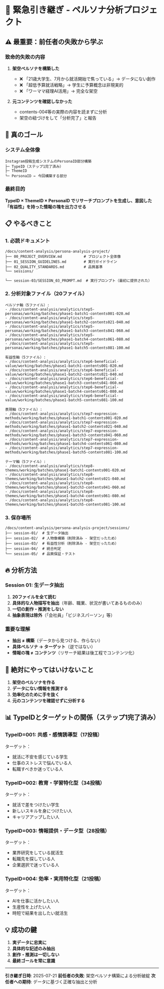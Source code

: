 # 🚨 緊急引き継ぎ - ペルソナ分析プロジェクト

## ⚠️ 最重要：前任者の失敗から学ぶ

### 致命的失敗の内容
1. **架空ペルソナを構築した**
   - ❌ 「21歳大学生、7月から就活開始で焦っている」→ データにない創作
   - ❌ 「超低予算就活戦略」→ 学生に予算概念は非現実的
   - ❌ 「ワーママ経理AI活用」→ 完全な架空

2. **元コンテンツを確認しなかった**
   - contents-004等の実際の内容を読まずに分析
   - 架空の紐づけをして「分析完了」と報告

## 🎯 真のゴール

### システム全体像
```
Instagram投稿生成システムのPersonaID部分構築
├─ TypeID（ステップ1完了済み）
├─ ThemeID
└─ PersonaID ← 今回構築する部分
```

### 最終目的
**TypeID × ThemeID × PersonaID でリサーチプロンプトを生成し、意図した「有益性」を持った情報の塊を出力させる**

## 📋 やるべきこと

### 1. 必読ドキュメント
```
/docs/content-analysis/persona-analysis-project/
├── 00_PROJECT_OVERVIEW.md          # プロジェクト全体像
├── 01_SESSION_GUIDELINES.md        # 実行ガイドライン
├── 02_QUALITY_STANDARDS.md         # 品質基準
└── sessions/
    └── session-03/SESSION_03_PROMPT.md  # 実行プロンプト（最初に提供された）
```

### 2. 分析対象ファイル（20ファイル）
```
ペルソナ軸（5ファイル）:
- /docs/content-analysis/analytics/step5-personas/working/batches/phase1-batch1-contents001-020.md
- /docs/content-analysis/analytics/step5-personas/working/batches/phase1-batch2-contents021-040.md
- /docs/content-analysis/analytics/step5-personas/working/batches/phase1-batch3-contents041-060.md
- /docs/content-analysis/analytics/step5-personas/working/batches/phase1-batch4-contents061-080.md
- /docs/content-analysis/analytics/step5-personas/working/batches/phase1-batch5-contents081-100.md

有益性軸（5ファイル）:
- /docs/content-analysis/analytics/step6-beneficial-value/working/batches/phase1-batch1-contents001-020.md
- /docs/content-analysis/analytics/step6-beneficial-value/working/batches/phase1-batch2-contents021-040.md
- /docs/content-analysis/analytics/step6-beneficial-value/working/batches/phase1-batch3-contents041-060.md
- /docs/content-analysis/analytics/step6-beneficial-value/working/batches/phase1-batch4-contents061-080.md
- /docs/content-analysis/analytics/step6-beneficial-value/working/batches/phase1-batch5-contents081-100.md

表現軸（5ファイル）:
- /docs/content-analysis/analytics/step7-expression-methods/working/batches/phase1-batch1-contents001-020.md
- /docs/content-analysis/analytics/step7-expression-methods/working/batches/phase1-batch2-contents021-040.md
- /docs/content-analysis/analytics/step7-expression-methods/working/batches/phase1-batch3-contents041-060.md
- /docs/content-analysis/analytics/step7-expression-methods/working/batches/phase1-batch4-contents061-080.md
- /docs/content-analysis/analytics/step7-expression-methods/working/batches/phase1-batch5-contents081-100.md

テーマ軸（5ファイル）:
- /docs/content-analysis/analytics/step8-themes/working/batches/phase1-batch1-contents001-020.md
- /docs/content-analysis/analytics/step8-themes/working/batches/phase1-batch2-contents021-040.md
- /docs/content-analysis/analytics/step8-themes/working/batches/phase1-batch3-contents041-060.md
- /docs/content-analysis/analytics/step8-themes/working/batches/phase1-batch4-contents061-080.md
- /docs/content-analysis/analytics/step8-themes/working/batches/phase1-batch5-contents081-100.md
```

### 3. 保存場所
```
/docs/content-analysis/persona-analysis-project/sessions/
├── session-01/  # 生データ抽出
├── session-02/  # 人物像構築（削除済み - 架空だったため）
├── session-03/  # 有益性分析（削除済み - 架空だったため）
├── session-04/  # 統合判定
└── session-05/  # 品質保証・テスト
```

## 🔥 分析方法

### Session 01: 生データ抽出
1. **20ファイルを全て読む**
2. **具体的な人物描写を抽出**（年齢、職業、状況が書いてあるもののみ）
3. **一切の創作・推測をしない**
4. **抽象表現は除外**（「会社員」「ビジネスパーソン」等）

### 重要な理解
- **抽出 ≠ 構築**（データから見つける、作らない）
- **具体ペルソナ → ターゲット**（逆ではない）
- **情報の塊 ≠ コンテンツ**（リサーチ結果は後工程でコンテンツ化）

## 🚨 絶対にやってはいけないこと

1. **架空のペルソナを作る**
2. **データにない情報を推測する**
3. **効率化のために手を抜く**
4. **元のコンテンツを確認せずに分析する**

## 📊 TypeIDとターゲットの関係（ステップ1完了済み）

### TypeID=001: 共感・感情誘導型（17投稿）
ターゲット：
- 就活に不安を感じている学生
- 仕事のストレスで悩んでいる人
- 転職すべきか迷っている人

### TypeID=002: 教育・学習特化型（34投稿）
ターゲット：
- 就活で差をつけたい学生
- 新しいスキルを身につけたい人
- キャリアアップしたい人

### TypeID=003: 情報提供・データ型（28投稿）
ターゲット：
- 業界研究をしている就活生
- 転職先を探している人
- 企業選択で迷っている人

### TypeID=004: 効率・実用特化型（21投稿）
ターゲット：
- AIを仕事に活かしたい人
- 生産性を上げたい人
- 時短で結果を出したい就活生

## 💡 成功の鍵

1. **実データに忠実に**
2. **具体的な記述のみ抽出**
3. **創作・推測は一切しない**
4. **最終ゴールを常に意識**

---

**引き継ぎ日時**: 2025-07-21
**前任者の失敗**: 架空ペルソナ構築による分析破綻
**次任者への期待**: データに基づく正確な抽出と分析